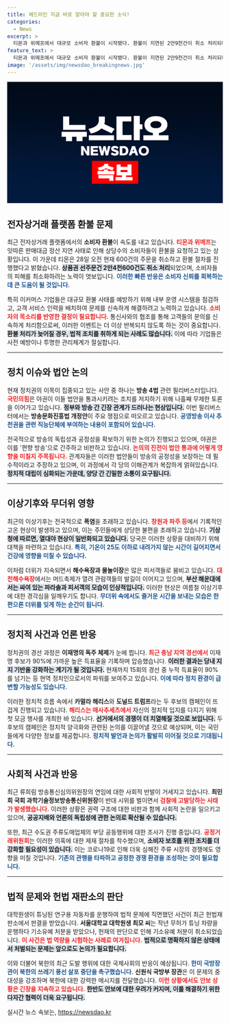 ```yaml
---
title: 헤드라인 지금 바로 알아야 할 중요한 소식!
categories:
  - News
excerpt: >
  티몬과 위메프에서 대규모 소비자 환불이 시작됐다. 환불이 지연된 2만9천건이 취소 처리되며, 피해자들의 속이 시원해질 전망이다. 클릭해 더 많은 정보를 확인해보세요!
feature_text: >
  티몬과 위메프에서 대규모 소비자 환불이 시작됐다. 환불이 지연된 2만9천건이 취소 처리되며, 피해자들의 속이 시원해질 전망이다. 클릭해 더 많은 정보를 확인해보세요!
image: '/assets/img/newsdao_breakingnews.jpg'
---
```


<p><img src="/assets/img/newsdao_breakingnews.jpg" alt="bookingtag 속보" /></p>



<h2 data-ke-size="size26">전자상거래 플랫폼 환불 문제</h2>

<p data-ke-size="size16">최근 전자상거래 플랫폼에서의 <b>소비자 환불</b>이 속도를 내고 있습니다. <b><span style="color: #ee2323;">티몬과 위메프</span></b>는 잇따른 판매대금 정산 지연 사태로 인해 상당수의 소비자들이 환불을 요청하고 있는 상황입니다. 이 가운데 티몬은 28일 오전 현재 600건의 주문을 취소하고 환불 절차를 진행했다고 밝혔습니다. <b><span style="background-color: #21538527;">상품권 선주문건 2만4천600건도 취소 처리</span></b>되었으며, 소비자들의 피해를 최소화하려는 노력이 엿보입니다. <b><span style="color: #1a5490;"> 이러한 빠른 반응은 소비자 신뢰를 회복하는 데 큰 도움이 될 것입니다.</span></b> </p>

<p data-ke-size="size16">특히 이커머스 기업들은 대규모 환불 사태를 예방하기 위해 내부 운영 시스템을 점검하고, 고객 서비스 인력을 배치하여 문제를 신속하게 해결하려고 노력하고 있습니다. <b><span style="color: #ee2323;">소비자의 목소리를 반영한 결정이 필요합니다.</span></b> 통신사와의 협조를 통해 고객들의 문의를 신속하게 처리함으로써, 이러한 이벤트는 더 이상 반복되지 않도록 하는 것이 중요합니다. <b><span style="background-color: #21538527;">환불 처리가 늦어질 경우, 법적 조치를 취하게 되는 사례도 많습니다.</span></b> 이에 따라 기업들은 사전 예방이나 투명한 관리체계가 절실합니다.</p>

<hr>

<h2 data-ke-size="size26">정치 이슈와 법안 논의</h2>

<p data-ke-size="size16">현재 정치권의 이목이 집중되고 있는 사안 중 하나는 <b>방송 4법</b> 관련 필리버스터입니다. <b><span style="color: #ee2323;">국민의힘</span></b>은 야권이 이들 법안을 통과시키려는 조치를 저지하기 위해 나흘째 무제한 토론을 이어가고 있습니다. <b><span style="background-color: #21538527;">정부와 방송 간 긴장 관계가 드러나는 현상입니다.</span></b> 이번 필리버스터에서는 <b>방송문화진흥법 개정안</b>이 주요 쟁점으로 떠오르고 있습니다. <b><span style="color: #1a5490;">공영방송 이사 추천권을 관련 직능단체에 부여하는 내용이 포함되어 있습니다.</span></b></p>

<p data-ke-size="size16">전국적으로 방송의 독립성과 공정성을 확보하기 위한 논의가 진행되고 있으며, 야권은 이를 '편향 방송'으로 간주하고 비판하고 있습니다. <b><span style="color: #ee2323;">논의의 진전이 법안 통과에 어떻게 영향을 미칠지 주목됩니다.</span></b> 관계자들은 이러한 법안들이 방송의 공정성을 보장하는 데 필수적이라고 주장하고 있으며, 이 과정에서 각 당의 이해관계가 복잡하게 얽혀있습니다. <b><span style="background-color: #21538527;">정치적 대립이 심화되는 가운데, 양당 간 긴밀한 소통이 요구됩니다.</span></b></p>

<hr>

<h2 data-ke-size="size26">이상기후와 무더위 영향</h2>

<p data-ke-size="size16">최근의 이상기후는 전국적으로 <b>폭염</b>을 초래하고 있습니다. <b><span style="color: #ee2323;">창원과 파주 등</span></b>에서 기록적인 고온 현상이 발생하고 있으며, 이는 주민들에게 상당한 불편을 초래하고 있습니다. <b><span style="background-color: #21538527;">기상청에 따르면, 열대야 현상이 일반화되고 있습니다.</span></b> 당국은 이러한 상황을 대비하기 위해 대책을 마련하고 있습니다. <b><span style="color: #1a5490;">특히, 기온이 25도 이하로 내려가지 않는 시간이 길어지면서 건강에 영향을 미칠 수 있습니다.</span></b></p>

<p data-ke-size="size16">이처럼 더위가 지속되면서 <b>해수욕장과 물놀이장</b>은 많은 피서객들로 붐비고 있습니다. <b><span style="color: #ee2323;">대천해수욕장</span></b>에서는 머드축제가 열려 관람객들의 발길이 이어지고 있으며, <b><span style="background-color: #21538527;">부산 해운대에서는 싸여 있는 파라솔과 피서객의 모습이 인상적입니다.</span></b> 이러한 현상은 여름철 이상기후에 대한 경각심을 일깨우기도 합니다. <b><span style="color: #1a5490;">무더위 속에서도 즐거운 시간을 보내는 모습은 한편으론 더위를 잊게 하는 순간이 됩니다.</span></b></p>

<hr>

<h2 data-ke-size="size26">정치적 사건과 언론 반응</h2>

<p data-ke-size="size16">정치권의 경선 과정은 <b>이재명의 독주 체제</b>가 눈에 띕니다. <b><span style="color: #ee2323;">최근 충남 지역 경선에서</span></b> 이재명 후보가 90%에 가까운 높은 득표율을 기록하며 압승했습니다. <b><span style="background-color: #21538527;">이러한 결과는 당내 지지 기반을 강화하는 계기가 될 것입니다.</span></b> 현재까지 15회의 경선 중 누적 득표율이 90%를 넘기는 등 현역 정치인으로서의 파워를 보여주고 있습니다. <b><span style="color: #1a5490;">이에 따라 정치 환경이 급변할 가능성도 있습니다.</span></b></p>

<p data-ke-size="size16">이러한 정치적 흐름 속에서 <b>카멀라 해리스</b>와 <b>도널드 트럼프</b>라는 두 후보의 캠페인이 뜨겁게 진행되고 있습니다. <b><span style="color: #ee2323;">해리스는 매사추세츠에서</span></b> 자신의 정치적 입지를 다지기 위해 첫 모금 행사를 개최한 바 있습니다. <b><span style="background-color: #21538527;">선거에서의 경쟁이 더 치열해질 것으로 보입니다.</span></b> 두 후보의 캠페인은 정치적 양극화와 관련된 논의를 이끌어낼 것으로 예상되며, 이는 국민들에게 다양한 정보를 제공합니다. <b><span style="color: #1a5490;">정치적 발언과 논의가 활발히 이어질 것으로 기대됩니다.</span></b></p>

<hr>

<h2 data-ke-size="size26">사회적 사건과 반응</h2>

<p data-ke-size="size16">최근 류희림 방송통신심의위원장의 연임에 대한 사회적 반발이 거세지고 있습니다. <b>최민희 국회 과학기술정보방송통신위원장</b>이 반대 시위를 벌이면서 <b><span style="color: #ee2323;">검찰에 고발당하는 사태가 발생했습니다.</span></b> 이러한 상황은 권력 구조에 대한 비판과 함께 사회적 논란을 일으키고 있으며, <b><span style="background-color: #21538527;">공공지배와 언론의 독립성에 관한 논의로 확산될 수 있습니다.</span></b></p>

<p data-ke-size="size16">또한, 최근 수도권 주류도매업체의 부당 공동행위에 대한 조사가 진행 중입니다. <b><span style="color: #ee2323;">공정거래위원회</span></b>는 이러한 의혹에 대한 제재 절차를 착수했으며, <b><span style="background-color: #21538527;">소비자 보호를 위한 조치를 더 강화할 필요성이 있습니다.</span></b> 이는 코로나19로 인해 더욱 심해진 주류 시장의 경쟁에도 영향을 미칠 것입니다. <b><span style="color: #1a5490;">기존의 관행을 타파하고 공정한 경쟁 환경을 조성하는 것이 필요합니다.</span></b></p>

<hr>

<h2 data-ke-size="size26">법적 문제와 헌법 재판소의 판단</h2>

<p data-ke-size="size16">대학원생이 튜닝된 연구용 자동차를 운행하여 법적 문제에 직면했던 사건이 최근 헌법재판소에서 판결을 받았습니다. <b>서울대학교 대학원생 최모 씨</b>는 작년 무허가 튜닝 차량을 운행하다 기소유예 처분을 받았으나, 헌재의 판단으로 인해 기소유예 처분이 취소되었습니다. <b><span style="color: #ee2323;">이 사건은 법 역량을 시험하는 사례로 여겨집니다.</span></b> <b><span style="background-color: #21538527;">법적으로 명확하지 않은 상태에서 처벌되는 문제는 앞으로도 논의가 필요합니다.</span></b></p>

<p data-ke-size="size16">이와 더불어 북한의 최근 도발 행위에 대한 국제사회의 반응이 예상됩니다. <b><span style="color: #1a5490;">한미 국방장관이 북한의 쓰레기 풍선 살포 중단을 촉구했습니다.</span></b> <b>신원식 국방부 장관</b>은 이 문제의 중대성을 강조하며 북한에 대한 강력한 메시지를 전달했습니다. <b><span style="color: #ee2323;">이런 상황에서도 안보 상황은 긴장을 지속하고 있습니다.</span></b> <b><span style="background-color: #21538527;">한반도 안보에 대한 우려가 커지며, 이를 해결하기 위한 다자간 협력이 더욱 요구됩니다.</span></b></p>

<p data-ke-size="size16"><b></b></p>


실시간 뉴스 속보는, <a href="https://newsdao.kr" rel="dofollow">https://newsdao.kr</a>


